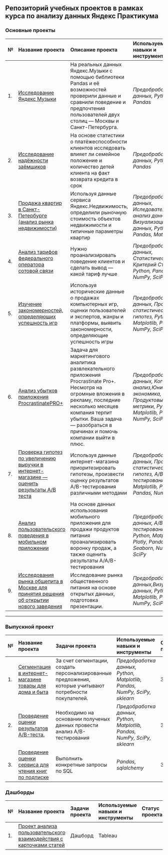 ## Репозиторий учебных проектов в рамках курса по анализу данных Яндекс Практикума

### Основные проекты

| **№** | **Название проекта** | **Описание проекта** | **Используемые навыки и инструменты** | **Статус проекта**|
| :---------------------- | :---------------------- | :---------------------- | :---------------------- | :---------------------- |
|1.| [Исследование Яндекс Музыки](yandex_music) | На реальных данных Яндекс.Музыки c помощью библиотеки Pandas и её возможностей проверили данные и сравнили поведение и предпочтения пользователей двух столиц — Москвы и Санкт-Петербурга. | *Предобработка данных, Python, Pandas* |Завершён |
|2.| [Исследование надёжности заёмщиков](reliability_of_borrowers) | На основе статистики о платёжеспособности клиентов исследовать влияет ли семейное положение и количество детей клиента на факт возврата кредита в срок | *Предобработка данных, Python, Pandas* |Завершён |
|3.| [Продажа квартир в Санкт-Петербурге (анализ рынка недвижимости)](yandex_realty) | Используя данные сервиса Яндекс.Недвижимость, определили рыночную стоимость объектов недвижимости и типичные параметры квартир | *Предобработка данных, Иследовательский анализ данных, Визуализация данных, Python, Pandas, Matplotlib* |
|4.| [Анализ тарифов федерального оператора сотовой связи](statistical_analysis) | Нужно проанализировать поведение клиентов и сделать вывод — какой тариф лучше | *Предобработка данных, Статистический тест, Критерий Стьюдента, Python, Pandas, NumPy, SciPy* |Завершён |
|5.| [Изучение закономерностей, определяющих успешность игр](games_shop) | Используя исторические данные о продажах компьютерных игр, оценки пользователей и экспертов, жанры и платформы, выявить закономерности, определяющие успешность игры  | *Предобработка данных, Проверка статистических гипотез, Python, Matplotlib, Pandas, NumPy, SciPy* |Завершён |
|6.| [Анализ убытков приложения ProcrastinatePRO+](internet_application) | Задача для маркетингового аналитика развлекательного приложения Procrastinate Pro+. Несмотря на огромные вложения в рекламу, последние несколько месяцев компания терпит убытки. Ваша задача — разобраться в причинах и помочь компании выйти в плюс. | *Предобработка данных, Когортный анализ,Юнит-экономика, Продуктовые метрики, Python, Matplotlib, Pandas, NumPy, SciPy* |Завершён |
|7.| [Проверка гипотез по увеличению выручки в интернет-магазине — оценить результаты A/B теста](AB-test) | Используя данные интернет-магазина приоритезировать гипотезы, произвести оценку результатов A/B-тестирования различными методами | *Предобработка данных, Проверка статистических гипотез, A/B-тестирование, Matplotlib, Python, Pandas, NumPy, SciPy* |Завершён |
|8.| [Анализ пользовательского поведения в мобильном приложении](sales_funnel) | На основе данных использования мобильного приложения для продажи продуктов питания проанализировать воронку продаж, а также оценить результаты A/A/B-тестирования  | *Предобработка данных, A/B-тестирование, Python, Matplotlib, Plotly, Pandas, Seaborn, NumPy, SciPy* |Завершён |
|9.| [Исследования рынка общепита в Москве для принятия решения об открытии нового заведения](food_service) | Исследование рынка общественного питания на основе открытых данных, подготовка презентации. | *Предобработка данных,Визуализация данных, Python, Matplotlib, Pandas, NumPy, SciPy* |Завершён |

---

### Выпускной проект

| **№** | **Название проекта** | **Задачи проекта** | **Используемые навыки и инструменты** |**Статус проекта** |
| :---------------------- | :---------------------- | :---------------------- | :---------------------- |:---------------------- |
|1.| [Сегментация в интернет-магазине товары для дома и быта](market_segmentation) | За счет сегментации,  создать персонализированные предложения, которые учитывают потребности покупателей. | *Предобработка данных, Python, Matplotlib, Pandas, NumPy, SciPy, sklearn* |Завершён |
|2.| [Проведение оценки результатов A/B-теста.](estimation_AB-test) | Необходимо на основании полученых данных провести анализ A/B-тестирования| *Предобработка данных, Python, Matplotlib, Pandas, NumPy, SciPy, sklearn* |Завершён |
|3.| [Проведение оценки сервиса для чтения книг по подписке](reading_by_subscription) | Выполнить конкретные запросы по SQL| *Pandas, sqlalchemy* |Завершён |

### Дашборды
| **№** | **Название проекта** | **Задачи проекта** | **Используемые навыки и инструменты** |**Статус проекта** |
| :---------------------- | :---------------------- | :---------------------- | :---------------------- |:---------------------- |
|1.|[Проект анализа пользовательского взаимодействия с карточками статей](dashbord)| Дашборд |Tableau||Завершён |
